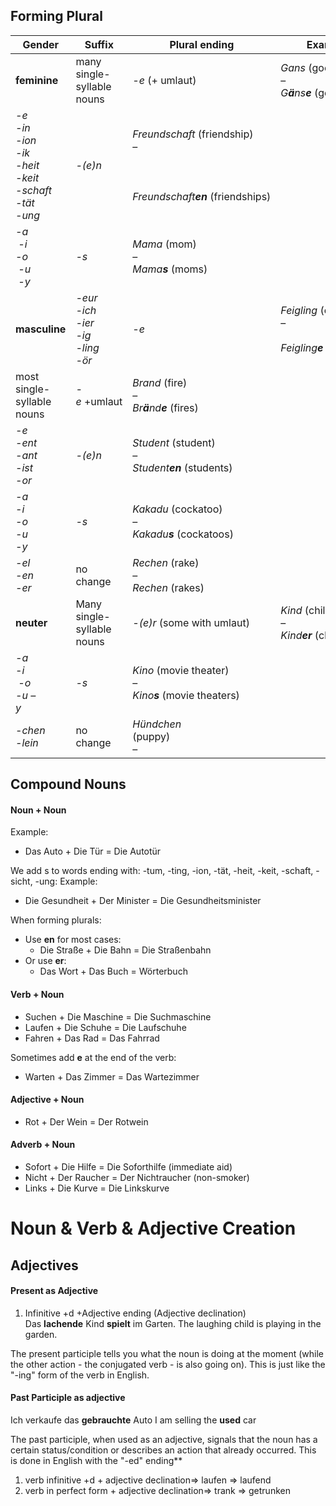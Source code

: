 ## Forming Plural

| **Gender**                                                                                                    | **Suffix**                                                          | **Plural ending**                                                                              | **Example**                                                       |
| ------------------------------------------------------------------------------------------------------------- | ------------------------------------------------------------------- | ---------------------------------------------------------------------------------------------- | ----------------------------------------------------------------- |
| **feminine**                                                                                                  | many single-syllable nouns                                          | _-e_ (+ umlaut)                                                                                | _Gans_ (goose)   <br>–   <br>_G_**_ä_**_ns_**_e_** (geese)        |
| _-e_   <br>_-in_   <br>_-ion_   <br>_-ik_   <br>_-heit_   <br>_-keit_  <br>_-schaft_   <br>_-tät_  <br>_-ung_ | _-(e)n_                                                             | _Freundschaft_ (friendship)  <br>–  <br>  <br>  <br>  <br>_Freundschaft_**_en_** (friendships) |                                                                   |
| _-a_  <br> _-i_   <br>_-o_  <br> _-u_  <br> _-y_                                                              | _-s_                                                                | _Mama_ (mom)  <br>–  <br>_Mama_**_s_** (moms)                                                  |                                                                   |
| **masculine**                                                                                                 | _-eur_   <br>_-ich_  <br>_-ier_  <br>_-ig_   <br>_-ling_  <br>_-ör_ | _-e_                                                                                           | _Feigling_ (coward)  <br>–  <br>  <br>_Feigling_**_e_** (cowards) |
| most single-syllable nouns                                                                                    | _-e_ +umlaut                                                        | _Brand_ (fire)  <br>–  <br>_Br_**_ä_**_nd_**_e_** (fires)                                      |                                                                   |
| _-e_   <br>_-ent_   <br>_-ant_   <br>_-ist_   <br>_-or_                                                       | _-(e)n_                                                             | _Student_ (student)  <br>–  <br>_Student_**_en_** (students)                                   |                                                                   |
| _-a_   <br>_-i_   <br>_-o_  <br>_-u_   <br>_-y_                                                               | _-s_                                                                | _Kakadu_ (cockatoo)  <br>–  <br>_Kakadu_**_s_** (cockatoos)                                    |                                                                   |
| _-el_   <br>_-en_  <br>_-er_                                                                                  | no change                                                           | _Rechen_ (rake)  <br>–  <br>_Rechen_ (rakes)                                                   |                                                                   |
| **neuter**                                                                                                    | Many single-syllable nouns                                          | _-(e)r_ (some with umlaut)                                                                     | _Kind_ (child)  <br>–  <br>_Kind_**_er_** (children)              |
| _-a_   <br>_-i_  <br> _-o_  <br>_-u –_  <br>_y_                                                               | _-s_                                                                | _Kino_ (movie theater)  <br>–  <br>_Kino_**_s_** (movie theaters)                              |                                                                   |
| _-chen_  <br>_-lein_                                                                                          | no change                                                           | _Hündchen_  <br>(puppy)  <br>–                                                                 |                                                                   |


## Compound Nouns
#### Noun + Noun
Example:
- Das Auto + Die Tür = Die Autotür

We add s to words ending with: -tum, -ting, -ion, -tät, -heit, -keit, -schaft, -sicht, -ung:
Example:
- Die Gesundheit + Der Minister = Die Gesundheitsminister

When forming plurals:
- Use **en** for most cases:
  - Die Straße + Die Bahn = Die Straßenbahn
- Or use **er**:
  - Das Wort + Das Buch = Wörterbuch

#### Verb + Noun
- Suchen + Die Maschine = Die Suchmaschine
- Laufen + Die Schuhe = Die Laufschuhe
- Fahren + Das Rad = Das Fahrrad

Sometimes add **e** at the end of the verb:
- Warten + Das Zimmer = Das Wartezimmer

#### Adjective + Noun
- Rot + Der Wein = Der Rotwein

#### Adverb + Noun
- Sofort + Die Hilfe = Die Soforthilfe (immediate aid)
- Nicht + Der Raucher = Der Nichtraucher (non-smoker)
- Links + Die Kurve = Die Linkskurve


# Noun & Verb & Adjective Creation
## Adjectives
#### Present  as Adjective
1. Infinitive +d +Adjective ending (Adjective declination)
	Das **lachende** Kind **spielt** im Garten. 
	The laughing child is playing in the garden.
	
The present participle tells you what the noun is doing at the moment (while the other action - the conjugated verb - is also going on). This is just like the "-ing" form of the verb in English.


#### Past Participle as adjective


Ich verkaufe das **gebrauchte** Auto
I am selling the **used** car

The past participle, when used as an adjective, signals that the noun has a certain status/condition or describes an action that already occurred. This is done in English with the "-ed" ending**

1. verb infinitive +d + adjective declination=> laufen => laufend
2. verb in perfect form + adjective declination=> trank => getrunken 